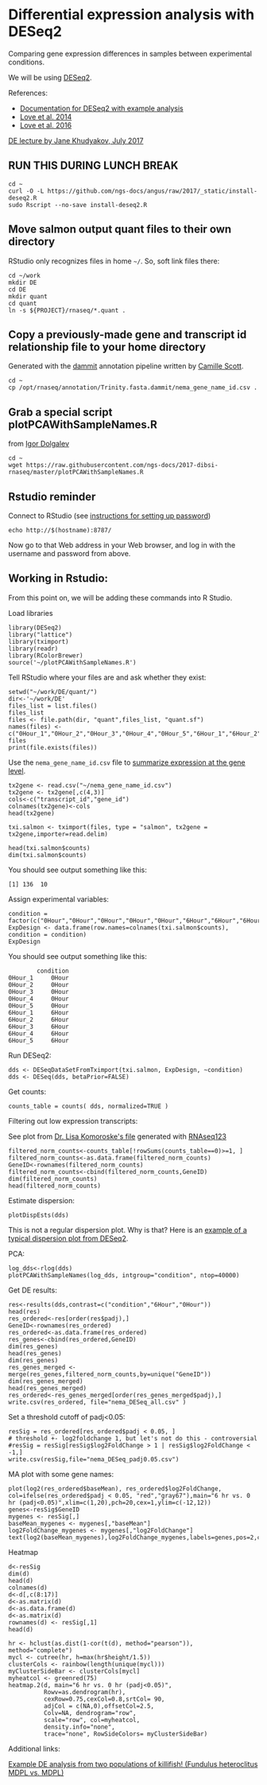 # Differential expression analysis with DESeq2

Comparing gene expression differences in samples between experimental conditions. 

We will be using [DESeq2](https://bioconductor.org/packages/release/bioc/html/DESeq2.html).

References:
* [Documentation for DESeq2 with example analysis](https://bioconductor.org/packages/release/bioc/vignettes/DESeq2/inst/doc/DESeq2.html)
* [Love et al. 2014](https://genomebiology.biomedcentral.com/articles/10.1186/s13059-014-0550-8)
* [Love et al. 2016](https://www.nature.com/nbt/journal/v34/n12/full/nbt.3682.html)

[DE lecture by Jane Khudyakov, July 2017](_static/Jane_differential_expression.pdf)

## RUN THIS DURING LUNCH BREAK

```
cd ~
curl -O -L https://github.com/ngs-docs/angus/raw/2017/_static/install-deseq2.R
sudo Rscript --no-save install-deseq2.R
```

## Move salmon output quant files to their own directory

RStudio only recognizes files in home `~/`. So, soft link files there:

```
cd ~/work
mkdir DE
cd DE
mkdir quant
cd quant
ln -s ${PROJECT}/rnaseq/*.quant .
```


## Copy a previously-made gene and transcript id relationship file to your home directory

Generated with the [dammit](https://angus.readthedocs.io/en/2018/dammit_annotation.html) annotation pipeline written by [Camille Scott](http://www.camillescott.org/dammit/).
```
cd ~
cp /opt/rnaseq/annotation/Trinity.fasta.dammit/nema_gene_name_id.csv .
```

## Grab a special script plotPCAWithSampleNames.R

from [Igor Dolgalev](https://med.nyu.edu/research/scientific-cores-shared-resources/applied-bioinformatics-laboratories/leadership)

```
cd ~
wget https://raw.githubusercontent.com/ngs-docs/2017-dibsi-rnaseq/master/plotPCAWithSampleNames.R
```

## Rstudio reminder

Connect to RStudio (see [instructions for setting up password](https://setac-omics.readthedocs.io/en/latest/jetstream-bioconda-config.html))

```
echo http://$(hostname):8787/
```

Now go to that Web address in your Web browser, and log in with the username and password from above.

## Working in Rstudio:

From this point on, we will be adding these commands into R Studio.

Load libraries
```
library(DESeq2)
library("lattice")
library(tximport)
library(readr)
library(RColorBrewer)
source('~/plotPCAWithSampleNames.R')
```

Tell RStudio where your files are and ask whether they exist:

```
setwd("~/work/DE/quant/")
dir<-'~/work/DE'
files_list = list.files()
files_list
files <- file.path(dir, "quant",files_list, "quant.sf")
names(files) <- c("0Hour_1","0Hour_2","0Hour_3","0Hour_4","0Hour_5","6Hour_1","6Hour_2","6Hour_3","6Hour_4","6Hour_5")
files
print(file.exists(files))
```

Use the `nema_gene_name_id.csv` file to [summarize expression at the gene level](https://f1000research.com/articles/4-1521/v2).

```
tx2gene <- read.csv("~/nema_gene_name_id.csv")
tx2gene <- tx2gene[,c(4,3)]
cols<-c("transcript_id","gene_id")
colnames(tx2gene)<-cols
head(tx2gene)

txi.salmon <- tximport(files, type = "salmon", tx2gene = tx2gene,importer=read.delim)

head(txi.salmon$counts)
dim(txi.salmon$counts)
```
You should see output something like this:
```
[1] 136  10
```
Assign experimental variables:

```
condition = factor(c("0Hour","0Hour","0Hour","0Hour","0Hour","6Hour","6Hour","6Hour","6Hour","6Hour"))
ExpDesign <- data.frame(row.names=colnames(txi.salmon$counts), condition = condition)
ExpDesign
```
You should see output something like this:
```
        condition
0Hour_1     0Hour
0Hour_2     0Hour
0Hour_3     0Hour
0Hour_4     0Hour
0Hour_5     0Hour
6Hour_1     6Hour
6Hour_2     6Hour
6Hour_3     6Hour
6Hour_4     6Hour
6Hour_5     6Hour
```
Run DESeq2:

```
dds <- DESeqDataSetFromTximport(txi.salmon, ExpDesign, ~condition)
dds <- DESeq(dds, betaPrior=FALSE)
```

Get counts:
```
counts_table = counts( dds, normalized=TRUE )
```

Filtering out low expression transcripts:

See plot from [Dr. Lisa Komoroske's file](_static/Before-after_filter.pdf) generated with [RNAseq123](https://www.bioconductor.org/help/workflows/RNAseq123/)
```
filtered_norm_counts<-counts_table[!rowSums(counts_table==0)>=1, ]
filtered_norm_counts<-as.data.frame(filtered_norm_counts)
GeneID<-rownames(filtered_norm_counts)
filtered_norm_counts<-cbind(filtered_norm_counts,GeneID)
dim(filtered_norm_counts)
head(filtered_norm_counts)
```

Estimate dispersion:

```
plotDispEsts(dds)
```
This is not a regular dispersion plot. Why is that? Here is an [example of a typical dispersion plot from DESeq2](https://github.com/ljcohen/ECE221_final_project/blob/master/DESeq2/Dispersion.png).

PCA:
```
log_dds<-rlog(dds)
plotPCAWithSampleNames(log_dds, intgroup="condition", ntop=40000)
```

Get DE results:

```
res<-results(dds,contrast=c("condition","6Hour","0Hour"))
head(res)
res_ordered<-res[order(res$padj),]
GeneID<-rownames(res_ordered)
res_ordered<-as.data.frame(res_ordered)
res_genes<-cbind(res_ordered,GeneID)
dim(res_genes)
head(res_genes)
dim(res_genes)
res_genes_merged <- merge(res_genes,filtered_norm_counts,by=unique("GeneID"))
dim(res_genes_merged)
head(res_genes_merged)
res_ordered<-res_genes_merged[order(res_genes_merged$padj),]
write.csv(res_ordered, file="nema_DESeq_all.csv" )
```

Set a threshold cutoff of padj<0.05:

```
resSig = res_ordered[res_ordered$padj < 0.05, ]
# threshold +- log2foldchange 1, but let's not do this - controversial
#resSig = resSig[resSig$log2FoldChange > 1 | resSig$log2FoldChange < -1,]
write.csv(resSig,file="nema_DESeq_padj0.05.csv")
```


MA plot with some gene names:

```
plot(log2(res_ordered$baseMean), res_ordered$log2FoldChange, col=ifelse(res_ordered$padj < 0.05, "red","gray67"),main="6 hr vs. 0 hr (padj<0.05)",xlim=c(1,20),pch=20,cex=1,ylim=c(-12,12))
genes<-resSig$GeneID
mygenes <- resSig[,]
baseMean_mygenes <- mygenes[,"baseMean"]
log2FoldChange_mygenes <- mygenes[,"log2FoldChange"]
text(log2(baseMean_mygenes),log2FoldChange_mygenes,labels=genes,pos=2,cex=0.60)
```

Heatmap

```
d<-resSig
dim(d)
head(d)
colnames(d)
d<-d[,c(8:17)]
d<-as.matrix(d)
d<-as.data.frame(d)
d<-as.matrix(d)
rownames(d) <- resSig[,1]
head(d)

hr <- hclust(as.dist(1-cor(t(d), method="pearson")), method="complete")
mycl <- cutree(hr, h=max(hr$height/1.5))
clusterCols <- rainbow(length(unique(mycl)))
myClusterSideBar <- clusterCols[mycl]
myheatcol <- greenred(75)
heatmap.2(d, main="6 hr vs. 0 hr (padj<0.05)", 
          Rowv=as.dendrogram(hr),
          cexRow=0.75,cexCol=0.8,srtCol= 90,
          adjCol = c(NA,0),offsetCol=2.5, 
          Colv=NA, dendrogram="row", 
          scale="row", col=myheatcol, 
          density.info="none", 
          trace="none", RowSideColors= myClusterSideBar)
```

Additional links:

[Example DE analysis from two populations of killifish! (Fundulus heteroclitus MDPL vs. MDPL)](http://htmlpreview.github.io/?https://github.com/ljcohen/Fhet_MDPL_MDPP_salinity_DE/blob/master/Fhet_MDPL_v_MDPP_interactiononly_FW_BW.html)
